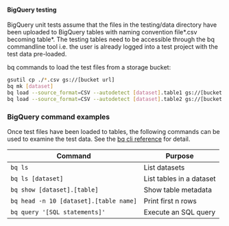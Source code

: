 #### BigQuery testing

BigQuery unit tests assume that the files in the testing/data directory have
been uploaded to BigQuery tables with naming convention file*.csv
becoming table*. The testing tables need to be accessible through the bq
commandline tool i.e. the user is already logged into a test project with
the test data pre-loaded.

bq commands to load the test files from a storage bucket:

```sh
gsutil cp ./*.csv gs://[bucket url]
bq mk [dataset]
bq load --source_format=CSV --autodetect [dataset].table1 gs://[bucket url]/file1.csv
bq load --source_format=CSV --autodetect [dataset].table2 gs://[bucket url]/file2.csv
```

### BigQuery command examples

Once test files have been loaded to tables, the following commands can be used
to examine the test data. See the
[bq cli reference](https://cloud.google.com/bigquery/docs/reference/bq-cli-reference)
for detail.

| Command                                | Purpose                  |
|----------------------------------------|--------------------------|
| `bq ls`                                | List datasets            |
| `bq ls [dataset]`                      | List tables in a dataset |
| `bq show [dataset].[table]`            | Show table metadata      |
| `bq head -n 10 [dataset].[table name]` | Print first n rows       |
| `bq query '[SQL statements]'`          | Execute an SQL query     |
